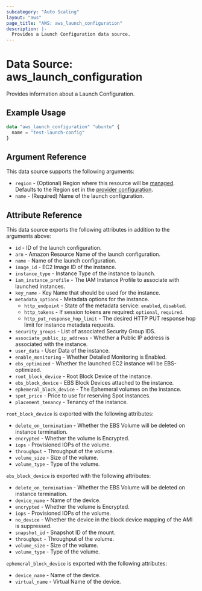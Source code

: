```yaml
---
subcategory: "Auto Scaling"
layout: "aws"
page_title: "AWS: aws_launch_configuration"
description: |-
  Provides a Launch Configuration data source.
---
```


# Data Source: aws_launch_configuration

Provides information about a Launch Configuration.

## Example Usage

```terraform
data "aws_launch_configuration" "ubuntu" {
  name = "test-launch-config"
}
```

## Argument Reference

This data source supports the following arguments:

* `region` - (Optional) Region where this resource will be [managed](https://docs.aws.amazon.com/general/latest/gr/rande.html#regional-endpoints). Defaults to the Region set in the [provider configuration](https://registry.terraform.io/providers/hashicorp/aws/latest/docs#aws-configuration-reference).
* `name` - (Required) Name of the launch configuration.

## Attribute Reference

This data source exports the following attributes in addition to the arguments above:

* `id` - ID of the launch configuration.
* `arn` - Amazon Resource Name of the launch configuration.
* `name` - Name of the launch configuration.
* `image_id` - EC2 Image ID of the instance.
* `instance_type` - Instance Type of the instance to launch.
* `iam_instance_profile` - The IAM Instance Profile to associate with launched instances.
* `key_name` - Key Name that should be used for the instance.
* `metadata_options` - Metadata options for the instance.
    * `http_endpoint` - State of the metadata service: `enabled`, `disabled`.
    * `http_tokens` - If session tokens are required: `optional`, `required`.
    * `http_put_response_hop_limit` - The desired HTTP PUT response hop limit for instance metadata requests.
* `security_groups` - List of associated Security Group IDS.
* `associate_public_ip_address` - Whether a Public IP address is associated with the instance.
* `user_data` - User Data of the instance.
* `enable_monitoring` - Whether Detailed Monitoring is Enabled.
* `ebs_optimized` - Whether the launched EC2 instance will be EBS-optimized.
* `root_block_device` - Root Block Device of the instance.
* `ebs_block_device` - EBS Block Devices attached to the instance.
* `ephemeral_block_device` - The Ephemeral volumes on the instance.
* `spot_price` - Price to use for reserving Spot instances.
* `placement_tenancy` - Tenancy of the instance.

`root_block_device` is exported with the following attributes:

* `delete_on_termination` - Whether the EBS Volume will be deleted on instance termination.
* `encrypted` - Whether the volume is Encrypted.
* `iops` - Provisioned IOPs of the volume.
* `throughput` - Throughput of the volume.
* `volume_size` - Size of the volume.
* `volume_type` - Type of the volume.

`ebs_block_device` is exported with the following attributes:

* `delete_on_termination` - Whether the EBS Volume will be deleted on instance termination.
* `device_name` - Name of the device.
* `encrypted` - Whether the volume is Encrypted.
* `iops` - Provisioned IOPs of the volume.
* `no_device` - Whether the device in the block device mapping of the AMI is suppressed.
* `snapshot_id` - Snapshot ID of the mount.
* `throughput` - Throughput of the volume.
* `volume_size` - Size of the volume.
* `volume_type` - Type of the volume.

`ephemeral_block_device` is exported with the following attributes:

* `device_name` - Name of the device.
* `virtual_name` - Virtual Name of the device.
